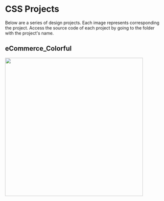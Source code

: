 # CSS Projects
Below are a series of design projects. Each image represents corresponding the project. Access the source code of each project by going to the folder with the project's name.

## eCommerce_Colorful
<img src="https://cssdesignimages.s3.us-east-2.amazonaws.com/eCommerce-browser.png" width="450px" />
